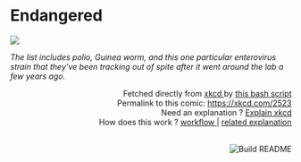 # <b>Endangered</b>

[![](https://imgs.xkcd.com/comics/endangered.png)](https://xkcd.com/2523)

<i>The list includes polio, Guinea worm, and this one particular enterovirus strain that they&#39;ve been tracking out of spite after it went around the lab a few years ago.</i>

<div align="right">
  Fetched directly from
  <a href="https://xkcd.com">
    xkcd
  </a>
  by
  <a href="https://github.com/Vanille-N/Vanille-N/blob/master/fetch">
    this bash script
  </a>
</div>
<div align="right">
  Permalink to this comic:
  <a href="https://xkcd.com/2523">
    https://xkcd.com/2523
  </a>
</div>
<div align="right">
  Need an explanation ?
  <a href="https://www.explainxkcd.com/wiki/index.php/2523">
    Explain xkcd
  </a>
</div>
<div align="right">
  How does this work ?
  <a href="https://github.com/Vanille-N/Vanille-N/blob/master/.github/workflows/build.yml">
    workflow
  </a>
  |
  <a href="https://simonwillison.net/2020/Jul/10/self-updating-profile-readme/">
    related explanation
  </a>
</div><br>

<a href="https://github.com/Vanille-N/Vanille-N/actions"><img src="https://github.com/Vanille-N/Vanille-N/workflows/Build%20README/badge.svg" align="right" alt="Build README"></a>
